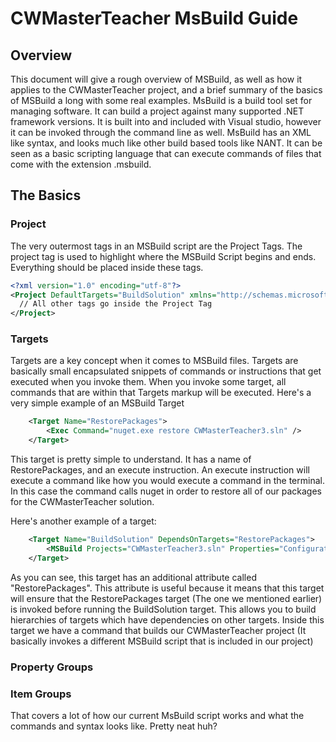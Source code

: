 # CWMasterTeacher MsBuild Guide

## Overview
This document will give a rough overview of MSBuild, as well as how it applies to the CWMasterTeacher project, and a brief summary of the basics of MSBuild a long with some real examples.  MsBuild is a build tool set for managing software.  It can build a project against many supported .NET framework versions.  It is built into and included with Visual studio, however it can be invoked through the command line as well.  MsBuild has an XML like syntax, and looks much like other build based tools like NANT.  It can be seen as a basic scripting language that can execute commands of files that come with the extension .msbuild.


## The Basics

### Project
The very outermost tags in an MSBuild script are the Project Tags.  The project tag is used to highlight where the MSBuild Script begins and ends.  Everything should be placed inside these tags. 

```xml
<?xml version="1.0" encoding="utf-8"?>
<Project DefaultTargets="BuildSolution" xmlns="http://schemas.microsoft.com/developer/msbuild/2003">
  // All other tags go inside the Project Tag
</Project>
```

### Targets 
Targets are a key concept when it comes to MSBuild files.  Targets are basically small encapsulated snippets of commands or instructions that get executed when you invoke them.  When you invoke some target, all commands that are within that Targets markup will be executed.  Here's a very simple example of an MSBuild Target

```xml
	<Target Name="RestorePackages">
		<Exec Command="nuget.exe restore CWMasterTeacher3.sln" />
	</Target>
```
This target is pretty simple to understand.  It has a name of RestorePackages, and an execute instruction.  An execute instruction will execute a command like how you would execute a command in the terminal.  In this case the command calls nuget in order to restore all of our packages for the CWMasterTeacher solution.  

Here's another example of a target:

```xml
	<Target Name="BuildSolution" DependsOnTargets="RestorePackages">
		<MSBuild Projects="CWMasterTeacher3.sln" Properties="Configuration=$(Configuration);Platform=$(Platform)"/>
	</Target>
```
As you can see, this target has an additional attribute called "RestorePackages".  This attribute is useful because it means that this target will ensure that the RestorePackages target (The one we mentioned earlier) is invoked before running the BuildSolution target.  This allows you to build hierarchies of targets which have dependencies on other targets.  Inside this target we have a command that builds our CWMasterTeacher project (It basically invokes a different MSBuild script that is included in our project)  

### Property Groups

### Item Groups


That covers a lot of how our current MsBuild script works and what the commands and syntax looks like.  Pretty neat huh?  



